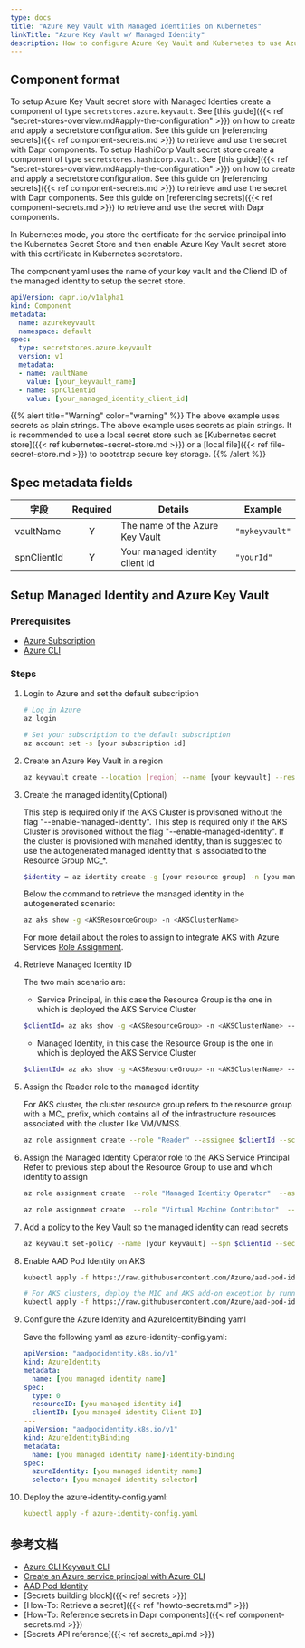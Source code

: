 ```yaml
---
type: docs
title: "Azure Key Vault with Managed Identities on Kubernetes"
linkTitle: "Azure Key Vault w/ Managed Identity"
description: How to configure Azure Key Vault and Kubernetes to use Azure Managed Identities to access secrets
---
```


## Component format

To setup Azure Key Vault secret store with Managed Identies create a component of type `secretstores.azure.keyvault`. See [this guide]({{< ref "secret-stores-overview.md#apply-the-configuration" >}}) on how to create and apply a secretstore configuration. See this guide on [referencing secrets]({{< ref component-secrets.md >}}) to retrieve and use the secret with Dapr components. To setup HashiCorp Vault secret store create a component of type `secretstores.hashicorp.vault`. See [this guide]({{< ref "secret-stores-overview.md#apply-the-configuration" >}}) on how to create and apply a secretstore configuration. See this guide on [referencing secrets]({{< ref component-secrets.md >}}) to retrieve and use the secret with Dapr components. See this guide on [referencing secrets]({{< ref component-secrets.md >}}) to retrieve and use the secret with Dapr components.

In Kubernetes mode, you store the certificate for the service principal into the Kubernetes Secret Store and then enable Azure Key Vault secret store with this certificate in Kubernetes secretstore.

The component yaml uses the name of your key vault and the Cliend ID of the managed identity to setup the secret store.

```yaml
apiVersion: dapr.io/v1alpha1
kind: Component
metadata:
  name: azurekeyvault
  namespace: default
spec:
  type: secretstores.azure.keyvault
  version: v1
  metadata:
  - name: vaultName
    value: [your_keyvault_name]
  - name: spnClientId
    value: [your_managed_identity_client_id]
```

{{% alert title="Warning" color="warning" %}}
The above example uses secrets as plain strings. The above example uses secrets as plain strings. It is recommended to use a local secret store such as [Kubernetes secret store]({{< ref kubernetes-secret-store.md >}}) or a [local file]({{< ref file-secret-store.md >}}) to bootstrap secure key storage.
{{% /alert %}}

## Spec metadata fields

| 字段          | Required | Details                         | Example        |
| ----------- |:--------:| ------------------------------- | -------------- |
| vaultName   |    Y     | The name of the Azure Key Vault | `"mykeyvault"` |
| spnClientId |    Y     | Your managed identity client Id | `"yourId"`     |

## Setup Managed Identity and Azure Key Vault

### Prerequisites

- [Azure Subscription](https://azure.microsoft.com/en-us/free/)
- [Azure CLI](https://docs.microsoft.com/en-us/cli/azure/install-azure-cli?view=azure-cli-latest)

### Steps

1. Login to Azure and set the default subscription

    ```bash
    # Log in Azure
    az login

    # Set your subscription to the default subscription
    az account set -s [your subscription id]
    ```

2. Create an Azure Key Vault in a region

    ```bash
    az keyvault create --location [region] --name [your keyvault] --resource-group [your resource group]
    ```

3. Create the managed identity(Optional)

    This step is required only if the AKS Cluster is provisoned without the flag "--enable-managed-identity". This step is required only if the AKS Cluster is provisoned without the flag "--enable-managed-identity". If the cluster is provisioned with manahed identity, than is suggested to use the autogenerated managed identity that is associated to the Resource Group MC_*.

    ```bash
    $identity = az identity create -g [your resource group] -n [you managed identity name] -o json | ConvertFrom-Json
    ```

    Below the command to retrieve the managed identity in the autogenerated scenario:

      ```bash
      az aks show -g <AKSResourceGroup> -n <AKSClusterName>
      ```
    For more detail about the roles to assign to integrate AKS with Azure Services [Role Assignment](https://azure.github.io/aad-pod-identity/docs/getting-started/role-assignment/).

4.  Retrieve Managed Identity ID

    The two main scenario are:
    - Service Principal, in this case the Resource Group is the one in which is deployed the AKS Service Cluster

    ```bash
    $clientId= az aks show -g <AKSResourceGroup> -n <AKSClusterName> --query servicePrincipalProfile.clientId -otsv
    ```

    - Managed Identity, in this case the Resource Group is the one in which is deployed the AKS Service Cluster

    ```bash
    $clientId= az aks show -g <AKSResourceGroup> -n <AKSClusterName> --query identityProfile.kubeletidentity.clientId -otsv
    ```

5. Assign the Reader role to the managed identity

    For AKS cluster, the cluster resource group refers to the resource group with a MC_ prefix, which contains all of the infrastructure resources associated with the cluster like VM/VMSS.

    ```bash
    az role assignment create --role "Reader" --assignee $clientId --scope /subscriptions/[your subscription id]/resourcegroups/[your resource group]
    ```

6. Assign the Managed Identity Operator role to the AKS Service Principal Refer to previous step about the Resource Group to use and which identity to assign
    ```bash
    az role assignment create  --role "Managed Identity Operator"  --assignee $clientId  --scope /subscriptions/[your subscription id]/resourcegroups/[your resource group]

    az role assignment create  --role "Virtual Machine Contributor"  --assignee $clientId  --scope /subscriptions/[your subscription id]/resourcegroups/[your resource group]
    ```

7. Add a policy to the Key Vault so the managed identity can read secrets

    ```bash
    az keyvault set-policy --name [your keyvault] --spn $clientId --secret-permissions get list
    ```

8. Enable AAD Pod Identity on AKS

    ```bash
    kubectl apply -f https://raw.githubusercontent.com/Azure/aad-pod-identity/master/deploy/infra/deployment-rbac.yaml

    # For AKS clusters, deploy the MIC and AKS add-on exception by running -
    kubectl apply -f https://raw.githubusercontent.com/Azure/aad-pod-identity/master/deploy/infra/mic-exception.yaml
    ```

9. Configure the Azure Identity and AzureIdentityBinding yaml

    Save the following yaml as azure-identity-config.yaml:

    ```yaml
    apiVersion: "aadpodidentity.k8s.io/v1"
    kind: AzureIdentity
    metadata:
      name: [you managed identity name]
    spec:
      type: 0
      resourceID: [you managed identity id]
      clientID: [you managed identity Client ID]
    ---
    apiVersion: "aadpodidentity.k8s.io/v1"
    kind: AzureIdentityBinding
    metadata:
      name: [you managed identity name]-identity-binding
    spec:
      azureIdentity: [you managed identity name]
      selector: [you managed identity selector]
    ```

10. Deploy the azure-identity-config.yaml:

    ```yaml
    kubectl apply -f azure-identity-config.yaml
    ```

## 参考文档
- [Azure CLI Keyvault CLI](https://docs.microsoft.com/en-us/cli/azure/keyvault?view=azure-cli-latest#az-keyvault-create)
- [Create an Azure service principal with Azure CLI](https://docs.microsoft.com/en-us/cli/azure/create-an-azure-service-principal-azure-cli?view=azure-cli-latest)
- [AAD Pod Identity](https://github.com/Azure/aad-pod-identity)
- [Secrets building block]({{< ref secrets >}})
- [How-To: Retrieve a secret]({{< ref "howto-secrets.md" >}})
- [How-To: Reference secrets in Dapr components]({{< ref component-secrets.md >}})
- [Secrets API reference]({{< ref secrets_api.md >}})
